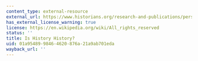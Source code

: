```yaml
---
content_type: external-resource
external_url: https://www.historians.org/research-and-publications/perspectives-on-history/september-2022/is-history-history-identity-politics-and-teleologies-of-the-present
has_external_license_warning: true
license: https://en.wikipedia.org/wiki/All_rights_reserved
status: ''
title: Is History History?
uid: 01a95489-9846-4620-876a-21a9ab701eda
wayback_url: ''
---
```

